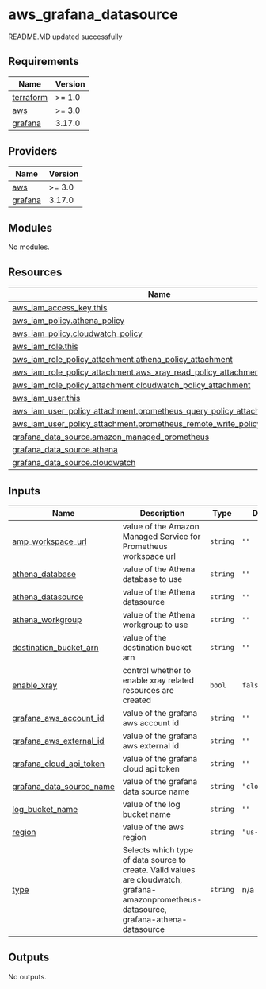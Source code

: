 # aws_grafana_datasource

<!-- BEGINNING OF PRE-COMMIT-TERRAFORM DOCS HOOK -->
README.MD updated successfully
<!-- END OF PRE-COMMIT-TERRAFORM DOCS HOOK -->

<!-- BEGIN_TF_DOCS -->
## Requirements

| Name | Version |
|------|---------|
| <a name="requirement_terraform"></a> [terraform](#requirement\_terraform) | >= 1.0 |
| <a name="requirement_aws"></a> [aws](#requirement\_aws) | >= 3.0 |
| <a name="requirement_grafana"></a> [grafana](#requirement\_grafana) | 3.17.0 |

## Providers

| Name | Version |
|------|---------|
| <a name="provider_aws"></a> [aws](#provider\_aws) | >= 3.0 |
| <a name="provider_grafana"></a> [grafana](#provider\_grafana) | 3.17.0 |

## Modules

No modules.

## Resources

| Name | Type |
|------|------|
| [aws_iam_access_key.this](https://registry.terraform.io/providers/hashicorp/aws/latest/docs/resources/iam_access_key) | resource |
| [aws_iam_policy.athena_policy](https://registry.terraform.io/providers/hashicorp/aws/latest/docs/resources/iam_policy) | resource |
| [aws_iam_policy.cloudwatch_policy](https://registry.terraform.io/providers/hashicorp/aws/latest/docs/resources/iam_policy) | resource |
| [aws_iam_role.this](https://registry.terraform.io/providers/hashicorp/aws/latest/docs/resources/iam_role) | resource |
| [aws_iam_role_policy_attachment.athena_policy_attachment](https://registry.terraform.io/providers/hashicorp/aws/latest/docs/resources/iam_role_policy_attachment) | resource |
| [aws_iam_role_policy_attachment.aws_xray_read_policy_attachment](https://registry.terraform.io/providers/hashicorp/aws/latest/docs/resources/iam_role_policy_attachment) | resource |
| [aws_iam_role_policy_attachment.cloudwatch_policy_attachment](https://registry.terraform.io/providers/hashicorp/aws/latest/docs/resources/iam_role_policy_attachment) | resource |
| [aws_iam_user.this](https://registry.terraform.io/providers/hashicorp/aws/latest/docs/resources/iam_user) | resource |
| [aws_iam_user_policy_attachment.prometheus_query_policy_attachment](https://registry.terraform.io/providers/hashicorp/aws/latest/docs/resources/iam_user_policy_attachment) | resource |
| [aws_iam_user_policy_attachment.prometheus_remote_write_policy_attachment](https://registry.terraform.io/providers/hashicorp/aws/latest/docs/resources/iam_user_policy_attachment) | resource |
| [grafana_data_source.amazon_managed_prometheus](https://registry.terraform.io/providers/grafana/grafana/3.17.0/docs/resources/data_source) | resource |
| [grafana_data_source.athena](https://registry.terraform.io/providers/grafana/grafana/3.17.0/docs/resources/data_source) | resource |
| [grafana_data_source.cloudwatch](https://registry.terraform.io/providers/grafana/grafana/3.17.0/docs/resources/data_source) | resource |

## Inputs

| Name | Description | Type | Default | Required |
|------|-------------|------|---------|:--------:|
| <a name="input_amp_workspace_url"></a> [amp\_workspace\_url](#input\_amp\_workspace\_url) | value of the Amazon Managed Service for Prometheus workspace url | `string` | `""` | no |
| <a name="input_athena_database"></a> [athena\_database](#input\_athena\_database) | value of the Athena database to use | `string` | `""` | no |
| <a name="input_athena_datasource"></a> [athena\_datasource](#input\_athena\_datasource) | value of the Athena datasource | `string` | `""` | no |
| <a name="input_athena_workgroup"></a> [athena\_workgroup](#input\_athena\_workgroup) | value of the Athena workgroup to use | `string` | `""` | no |
| <a name="input_destination_bucket_arn"></a> [destination\_bucket\_arn](#input\_destination\_bucket\_arn) | value of the destination bucket arn | `string` | `""` | no |
| <a name="input_enable_xray"></a> [enable\_xray](#input\_enable\_xray) | control whether to enable xray related resources are created | `bool` | `false` | no |
| <a name="input_grafana_aws_account_id"></a> [grafana\_aws\_account\_id](#input\_grafana\_aws\_account\_id) | value of the grafana aws account id | `string` | `""` | no |
| <a name="input_grafana_aws_external_id"></a> [grafana\_aws\_external\_id](#input\_grafana\_aws\_external\_id) | value of the grafana aws external id | `string` | `""` | no |
| <a name="input_grafana_cloud_api_token"></a> [grafana\_cloud\_api\_token](#input\_grafana\_cloud\_api\_token) | value of the grafana cloud api token | `string` | `""` | no |
| <a name="input_grafana_data_source_name"></a> [grafana\_data\_source\_name](#input\_grafana\_data\_source\_name) | value of the grafana data source name | `string` | `"cloudwatch"` | no |
| <a name="input_log_bucket_name"></a> [log\_bucket\_name](#input\_log\_bucket\_name) | value of the log bucket name | `string` | `""` | no |
| <a name="input_region"></a> [region](#input\_region) | value of the aws region | `string` | `"us-east-1"` | no |
| <a name="input_type"></a> [type](#input\_type) | Selects which type of data source to create. Valid values are cloudwatch, grafana-amazonprometheus-datasource, grafana-athena-datasource | `string` | n/a | yes |

## Outputs

No outputs.
<!-- END_TF_DOCS -->
